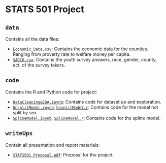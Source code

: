 # STATS 501 Project

## `data`

Contains all the data files:
- [`Economic_Data.csv`](https://github.com/brodyee/STATS501_project/blob/main/data/Economic_Data.csv): Contains the economic data for the counties. Ranging from proverty rate to welfare money per capita.
- [`SADCQ.csv`](https://github.com/brodyee/STATS501_project/blob/main/data/SADCQ.csv): Contains the youth survey answers, race, gender, county, ect. of the survey takers. 

## `code`

Contains the R and Python code for project:
- [`DataCleaning&EDA.ipynb`](https://github.com/brodyee/STATS501_project/blob/main/code/DataCleaning&EDA.ipynb): Contains code for dataset up and exploration.
- [`UnsplitModel.ipynb`](https://github.com/brodyee/STATS501_project/blob/main/code/UnsplitModel.ipynb), [`UnsplitModel.r`](https://github.com/brodyee/STATS501_project/blob/main/code/UnsplitModel.r): Contains code for the model not split by sex.
- [`SplineModel.ipynb`](https://github.com/brodyee/STATS501_project/blob/main/code/SplineModel.ipynb), [`SplineModel.r`](https://github.com/brodyee/STATS501_project/blob/main/code/SplineModel.r): Contains code for the spline model.

## `writeUps`

Contain all presentation and report materials:
- [`STATS501_Proposal.pdf`](https://github.com/brodyee/STATS501_project/blob/main/writeUps/STATS501_Proposal.pdf): Proposal for the project. 
